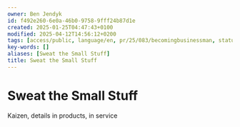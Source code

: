 ```yaml
---
owner: Ben Jendyk
id: f492e260-6e0a-46b0-9758-9fff24b87d1e
created: 2025-01-25T04:47:43+0100
modified: 2025-04-12T14:56:12+0200
tags: [access/public, language/en, pr/25/083/becomingbusinessman, status/pending]
key-words: []
aliases: [Sweat the Small Stuff]
title: Sweat the Small Stuff
---
```


# Sweat the Small Stuff

Kaizen, details in products, in service
